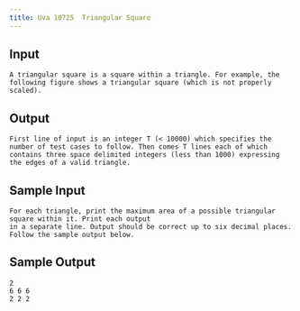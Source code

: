 ```yaml
---
title: Uva 10725  Triangular Square
---
```



## Input

```text
A triangular square is a square within a triangle. For example, the
following figure shows a triangular square (which is not properly
scaled).
```

## Output

```text
First line of input is an integer T (< 10000) which specifies the
number of test cases to follow. Then comes T lines each of which
contains three space delimited integers (less than 1000) expressing
the edges of a valid triangle.

```

## Sample Input

```text
For each triangle, print the maximum area of a possible triangular square within it. Print each output
in a separate line. Output should be correct up to six decimal places. Follow the sample output below.

```

## Sample Output

```text
2
6 6 6
2 2 2

```
